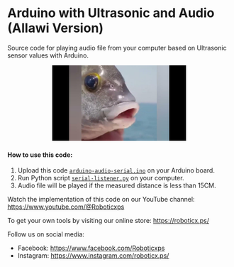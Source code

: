 # Arduino with Ultrasonic and Audio (Allawi Version)
Source code for playing audio file from your computer based on Ultrasonic sensor values with Arduino.

<p align="center">
<picture>
  <img alt="micro:bit Logo" src="allawi.jpg" width="60%" hight="60%" >
</picture>
</p>

#### How to use this code:
1. Upload this code [`arduino-audio-serial.ino`](/arduino-audio-serial.ino) on your Arduino board.
2. Run Python script [`serial-listener.py`](/serial-listener.py) on your computer.
3. Audio file will be played if the measured distance is less than 15CM.

Watch the implementation of this code on our YouTube channel:
https://www.youtube.com/@Roboticxps

To get your own tools by visiting our online store:
https://roboticx.ps/

Follow us on social media:

* Facebook: https://www.facebook.com/Roboticxps
* Instagram: https://www.instagram.com/roboticx.ps/
